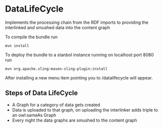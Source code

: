 DataLifeCycle
============

Implements the processing chain from the RDF imports to providing the interlinked and smushed data 
into the content graph


To compile the bundle run

    mvn install

To deploy the bundle to a stanbol instance running on localhost port 8080 run

    mvn org.apache.sling:maven-sling-plugin:install


After installing a new menu item pointing you to /datalifecycle will appear.

Steps of Data LifeCycle
-----

 * A Graph for a category of data gets created
 * Data is uploaded to that graph, on uploading the interlinker adds triple to an owl:sameAs Graph
 * Every night the data graphs are smushed to the content graph

